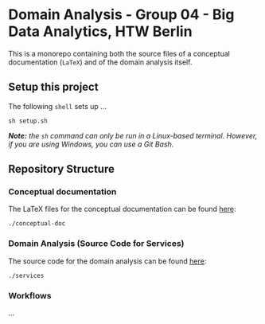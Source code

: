 # Domain Analysis - Group 04 - Big Data Analytics, HTW Berlin

This is a monorepo containing both the source files of a conceptual documentation (`LaTeX`) and of the domain analysis
itself.

[comment]: <> (TODO: describe why...)

## Setup this project

The following `shell` sets up ...

[comment]: <> (TODO: Continue with description after implementation)

```shell
sh setup.sh
```

_**Note:** the `sh` command can only be run in a Linux-based terminal. However, if you are using Windows, you can use a Git Bash._

## Repository Structure

### Conceptual documentation

The LaTeX files for the conceptual documentation can be found [here](./conceptual-doc):

```
./conceptual-doc
```

### Domain Analysis (Source Code for Services)

The source code for the domain analysis can be found [here](./services):

```
./services
```

### Workflows

...

[comment]: <> (TODO: Add workflows)
